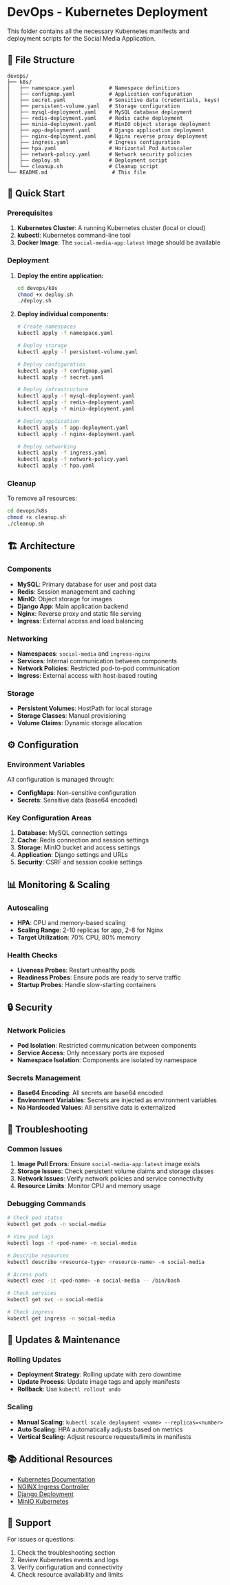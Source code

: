 # DevOps - Kubernetes Deployment

This folder contains all the necessary Kubernetes manifests and deployment scripts for the Social Media Application.

## 📁 File Structure

```
devops/
├── k8s/
│   ├── namespace.yaml           # Namespace definitions
│   ├── configmap.yaml           # Application configuration
│   ├── secret.yaml              # Sensitive data (credentials, keys)
│   ├── persistent-volume.yaml   # Storage configuration
│   ├── mysql-deployment.yaml    # MySQL database deployment
│   ├── redis-deployment.yaml    # Redis cache deployment
│   ├── minio-deployment.yaml    # MinIO object storage deployment
│   ├── app-deployment.yaml      # Django application deployment
│   ├── nginx-deployment.yaml    # Nginx reverse proxy deployment
│   ├── ingress.yaml             # Ingress configuration
│   ├── hpa.yaml                 # Horizontal Pod Autoscaler
│   ├── network-policy.yaml      # Network security policies
│   ├── deploy.sh                # Deployment script
│   └── cleanup.sh               # Cleanup script
└── README.md                     # This file
```

## 🚀 Quick Start

### Prerequisites

1. **Kubernetes Cluster**: A running Kubernetes cluster (local or cloud)
2. **kubectl**: Kubernetes command-line tool
3. **Docker Image**: The `social-media-app:latest` image should be available

### Deployment

1. **Deploy the entire application:**
   ```bash
   cd devops/k8s
   chmod +x deploy.sh
   ./deploy.sh
   ```

2. **Deploy individual components:**
   ```bash
   # Create namespaces
   kubectl apply -f namespace.yaml
   
   # Deploy storage
   kubectl apply -f persistent-volume.yaml
   
   # Deploy configuration
   kubectl apply -f configmap.yaml
   kubectl apply -f secret.yaml
   
   # Deploy infrastructure
   kubectl apply -f mysql-deployment.yaml
   kubectl apply -f redis-deployment.yaml
   kubectl apply -f minio-deployment.yaml
   
   # Deploy application
   kubectl apply -f app-deployment.yaml
   kubectl apply -f nginx-deployment.yaml
   
   # Deploy networking
   kubectl apply -f ingress.yaml
   kubectl apply -f network-policy.yaml
   kubectl apply -f hpa.yaml
   ```

### Cleanup

To remove all resources:
```bash
cd devops/k8s
chmod +x cleanup.sh
./cleanup.sh
```

## 🏗️ Architecture

### Components

- **MySQL**: Primary database for user and post data
- **Redis**: Session management and caching
- **MinIO**: Object storage for images
- **Django App**: Main application backend
- **Nginx**: Reverse proxy and static file serving
- **Ingress**: External access and load balancing

### Networking

- **Namespaces**: `social-media` and `ingress-nginx`
- **Services**: Internal communication between components
- **Network Policies**: Restricted pod-to-pod communication
- **Ingress**: External access with host-based routing

### Storage

- **Persistent Volumes**: HostPath for local storage
- **Storage Classes**: Manual provisioning
- **Volume Claims**: Dynamic storage allocation

## ⚙️ Configuration

### Environment Variables

All configuration is managed through:
- **ConfigMaps**: Non-sensitive configuration
- **Secrets**: Sensitive data (base64 encoded)

### Key Configuration Areas

1. **Database**: MySQL connection settings
2. **Cache**: Redis connection and session settings
3. **Storage**: MinIO bucket and access settings
4. **Application**: Django settings and URLs
5. **Security**: CSRF and session cookie settings

## 📊 Monitoring & Scaling

### Autoscaling

- **HPA**: CPU and memory-based scaling
- **Scaling Range**: 2-10 replicas for app, 2-8 for Nginx
- **Target Utilization**: 70% CPU, 80% memory

### Health Checks

- **Liveness Probes**: Restart unhealthy pods
- **Readiness Probes**: Ensure pods are ready to serve traffic
- **Startup Probes**: Handle slow-starting containers

## 🔒 Security

### Network Policies

- **Pod Isolation**: Restricted communication between components
- **Service Access**: Only necessary ports are exposed
- **Namespace Isolation**: Components are isolated by namespace

### Secrets Management

- **Base64 Encoding**: All secrets are base64 encoded
- **Environment Variables**: Secrets are injected as environment variables
- **No Hardcoded Values**: All sensitive data is externalized

## 🚨 Troubleshooting

### Common Issues

1. **Image Pull Errors**: Ensure `social-media-app:latest` image exists
2. **Storage Issues**: Check persistent volume claims and storage classes
3. **Network Issues**: Verify network policies and service connectivity
4. **Resource Limits**: Monitor CPU and memory usage

### Debugging Commands

```bash
# Check pod status
kubectl get pods -n social-media

# View pod logs
kubectl logs -f <pod-name> -n social-media

# Describe resources
kubectl describe <resource-type> <resource-name> -n social-media

# Access pods
kubectl exec -it <pod-name> -n social-media -- /bin/bash

# Check services
kubectl get svc -n social-media

# Check ingress
kubectl get ingress -n social-media
```

## 🔄 Updates & Maintenance

### Rolling Updates

- **Deployment Strategy**: Rolling update with zero downtime
- **Update Process**: Update image tags and apply manifests
- **Rollback**: Use `kubectl rollout undo`

### Scaling

- **Manual Scaling**: `kubectl scale deployment <name> --replicas=<number>`
- **Auto Scaling**: HPA automatically adjusts based on metrics
- **Vertical Scaling**: Adjust resource requests/limits in manifests

## 📚 Additional Resources

- [Kubernetes Documentation](https://kubernetes.io/docs/)
- [NGINX Ingress Controller](https://kubernetes.github.io/ingress-nginx/)
- [Django Deployment](https://docs.djangoproject.com/en/stable/howto/deployment/)
- [MinIO Kubernetes](https://min.io/docs/minio/kubernetes/)

## 🤝 Support

For issues or questions:
1. Check the troubleshooting section
2. Review Kubernetes events and logs
3. Verify configuration and connectivity
4. Check resource availability and limits
